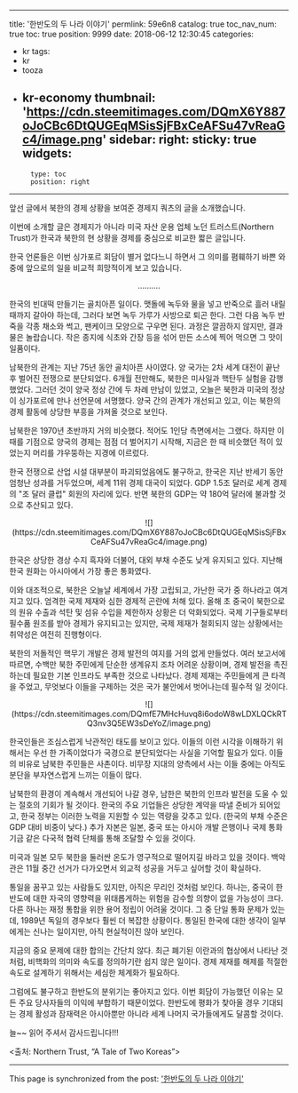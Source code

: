 
---
title: '한반도의 두 나라 이야기'
permlink: 59e6n8
catalog: true
toc_nav_num: true
toc: true
position: 9999
date: 2018-06-12 12:30:45
categories:
- kr
tags:
- kr
- tooza
- kr-economy
thumbnail: 'https://cdn.steemitimages.com/DQmX6Y887oJoCBc6DtQUGEqMSisSjFBxCeAFSu47vReaGc4/image.png'
sidebar:
    right:
        sticky: true
widgets:
    -
        type: toc
        position: right
---


앞선 글에서 북한의 경제 상황을 보여준 경제지 쿼츠의 글을 소개했습니다.  

이번에 소개할 글은 경제지가 아니라 미국 자산 운용 업체 노던 트러스트(Northern Trust)가 한국과 북한의 현 상황을 경제를 중심으로 비교한 짧은 글입니다.

한국 언론들은 이번 싱가포르 회담이 별거 없다느니 하면서 그 의미를 폄훼하기 바쁜 와중에 앞으로의 일을 비교적 희망적이게 보고 있습니다.  

<center>
..........
</center>

한국의 빈대떡 만들기는 골치아픈 일이다. 맷돌에 녹두와 물을 넣고 반죽으로 흘러 내릴 때까지 갈아야 하는데, 그러다 보면 녹두 가루가 사방으로 퇴곤 한다. 그런 다음 녹두 반죽을 각종 채소와 썩고, 팬케이크 모양으로 구우면 된다. 과정은 깔끔하지 않지만, 결과물은 놀랍습니다. 작은 종지에 식초와 간장 등을 섞어 만든 소스에 찍어 먹으면 그 맛이 일품이다.

남북한의 관계는 지난 75년 동안 골치아픈 사이였다. 양 국가는 2차 세계 대전이 끝난 후 벌어진 전쟁으로 분단되었다. 6개월 전만해도, 북한은 미사일과 핵탄두 실험을 감행했었다. 그러던 것이 양국 정상 간에 두 차례 만남이 있었고, 오늘은 북한과 미국의 정상이 싱가포르에 만나 선언문에 서명했다. 양국 간의 관계가 개선되고 있고, 이는 북한의 경제 활동에 상당한 부흥을 가져올 것으로 보인다.

남북한은 1970년 초반까지 거의 비슷했다. 적어도 1인당 측면에서는 그랬다. 하지만 이 때를 기점으로 양국의 경제는 점점 더 벌어지기 시작해, 지금은 한 때 비슷했던 적이 있었는지 머리를 갸우뚱하는 지경에 이르렀다. 

한국 전쟁으로 산업 시설 대부분이 파괴되었음에도 불구하고, 한국은 지난 반세기 동안 엄청난 성과를 거두었으며, 세계 11위 경제 대국이 되었다. GDP 1.5조 달러로 세계 경제의 "조 달러 클럽" 회원의 자리에 있다. 반면 북한의 GDP는 약 180억 달러에 불과할 것으로 추산되고 있다.

<center>
![](https://cdn.steemitimages.com/DQmX6Y887oJoCBc6DtQUGEqMSisSjFBxCeAFSu47vReaGc4/image.png)
</center>

한국은 상당한 경상 수지 흑자와 더불어, 대외 부채 수준도 낮게 유지되고 있다. 지난해 한국 원화는 아시아에서 가장 좋은 통화였다.

이와 대조적으로, 북한은 오늘날 세계에서 가장 고립되고, 가난한 국가 중 하나라고 여겨지고 있다. 엄격한 국제 제재와 심한 경제적 곤란에 처해 있다. 올해 초 중국이 북한으로의 원유 수출과 석탄 및 섬유 수입을 제한하자 상황은 더 악화되었다. 국제 기구들로부터 필수품 원조를 받아 경제가 유지되고는 있지만, 국제 제재가 철회되지 않는 상황에서는 취약성은 여전히 진행형이다.

북한의 저돌적인 핵무기 개발은 경제 발전의 여지를 거의 없게 만들었다. 여러 보고서에 따르면, 수백만 북한 주민에게 단순한 생계유지 조차 어려운 상황이며, 경제 발전을 촉진하는데 필요한 기본 인프라도 부족한 것으로 나타났다. 경제 제재는 주민들에게 큰 타격을 주었고, 무엇보다 이들을 구제하는 것은 국가 불안에서 벗어나는데 필수적 일 것이다.

<center>
![](https://cdn.steemitimages.com/DQmfE7MHcHuvq8i6odoW8wLDXLQCkRTQ3nv3Q5EW3sDeYoZ/image.png)
</center>

한국인들은 조심스럽게 낙관적인 태도를 보이고 있다. 이들의 이런 시각을 이해하기 위해서는 우선 한 가족이었다가 국경으로 분단되었다는 사실을 기억할 필요가 있다. 이들의 비유로 남북한 주민들은 사촌이다. 비무장 지대의 양측에서 사는 이들 중에는 아직도 분단을 부자연스럽게 느끼는 이들이 많다.

남북한의 환경이 계속해서 개선되어 나갈 경우, 남한은 북한의 인프라 발전을 도울 수 있는 절호의 기회가 될 것이다. 한국의 주요 기업들은 상당한 계약을 따낼 준비가 되어있고,  한국 정부는 이러한 노력을 지원할 수 있는 역량을 갖추고 있다. (한국의 부채 수준은 GDP 대비 비중이 낮다.)  추가 자본은 일본, 중국 또는 아시아 개발 은행이나 국제 통화 기금 같은 다국적 협력 단체를 통해 조달할 수 있을 것이다.

미국과 일본 모두 북한을 둘러싼 온도가 영구적으로 떨어지길 바라고 있을 것이다.   백악관은 11월 중간 선거가 다가오면서 외교적 성공을 거두고 싶어할 것이 확실하다. 

통일을 꿈꾸고 있는 사람들도 있지만, 아직은 무리인 것처럼 보인다. 하나는, 중국이 한반도에 대한 자국의 영향력을 위태롭게하는 위험을 감수할 의향이 없을 가능성이 크다. 다른 하나는 재정 통합을 위한 용어 정립이 어려울 것이다.  그 중 단일 통화 문제가 있는데, 1989년 독일의 경우보다 훨씬 더 복잡한 상황이다. 통일된 한국에 대한 생각이  일부에게는 신나는 일이지만, 아직 현실적이진 않아 보인다.

지금의 중요 문제에 대한 합의는 간단치 않다. 최근 폐기된 이란과의 협상에서 나타난 것처럼, 비핵화의 의미와 속도를 정의하기란 쉽지 않은 일이다.  경제 제재를 해제를 적절한 속도로 설계하기 위해서는 세심한 체계화가 필요하다. 

그럼에도 불구하고 한반도의 분위기는 좋아지고 있다. 이번 회담이 가능했던 이유는 모든 주요 당사자들의 이익에 부합하기 때문이었다. 한반도에 평화가 찾아올 경우 기대되는 경제 활성과 잠재력은 아시아뿐만 아니라 세계 나머지 국가들에게도 달콤할 것이다. 

늘~~ 읽어 주셔서 감사드립니다!!!

<출처: Northern Trust, “A Tale of Two Koreas”>

- - -

This page is synchronized from the post: ['한반도의 두 나라 이야기'](https://steemit.com/@pius.pius/59e6n8)
